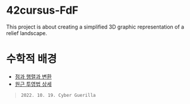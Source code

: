 # 42cursus-FdF
This project is about creating a simplified 3D graphic representation of a relief landscape.

# 수학적 배경

- [점과 행렬과 변환](geometry.md)
- [원근 투영법 상세](projection.md)

> `2022. 10. 19. Cyber Guerilla`
